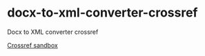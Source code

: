 # docx-to-xml-converter-crossref
Docx to XML converter crossref

[Crossref sandbox](https://test.crossref.org/servlet/reports)